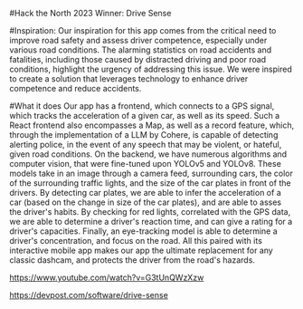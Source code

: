 #Hack the North 2023 Winner: Drive Sense

#Inspiration:
Our inspiration for this app comes from the critical need to improve road safety and assess driver competence, especially under various road conditions. The alarming statistics on road accidents and fatalities, including those caused by distracted driving and poor road conditions, highlight the urgency of addressing this issue. We were inspired to create a solution that leverages technology to enhance driver competence and reduce accidents.

#What it does
Our app has a frontend, which connects to a GPS signal, which tracks the acceleration of a given car, as well as its speed. Such a React frontend also encompasses a Map, as well as a record feature, which, through the implementation of a LLM by Cohere, is capable of detecting alerting police, in the event of any speech that may be violent, or hateful, given road conditions. On the backend, we have numerous algorithms and computer vision, that were fine-tuned upon YOLOv5 and YOLOv8. These models take in an image through a camera feed, surrounding cars, the color of the surrounding traffic lights, and the size of the car plates in front of the drivers. By detecting car plates, we are able to infer the acceleration of a car (based on the change in size of the car plates), and are able to asses the driver's habits. By checking for red lights, correlated with the GPS data, we are able to determine a driver's reaction time, and can give a rating for a driver's capacities. Finally, an eye-tracking model is able to determine a driver's concentration, and focus on the road. All this paired with its interactive mobile app makes our app the ultimate replacement for any classic dashcam, and protects the driver from the road's hazards.

https://www.youtube.com/watch?v=G3tUnQWzXzw

https://devpost.com/software/drive-sense